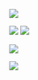 ![](https://moe-counter-vercel-suswhw.vercel.app/get/@suswhw?theme=rule34)

![](https://stats.justsong.cn/api/github?username=SuSWhW)
![](https://stats.justsong.cn/api/bilibili/?id=487189150)

![](https://github-readme-stats-suswhw.vercel.app/api?username=SuSWhW&show_icons=true)

![](https://github-readme-stats-suswhw.vercel.app/api/top-langs/?username=SuSWhW&layout=compact)

